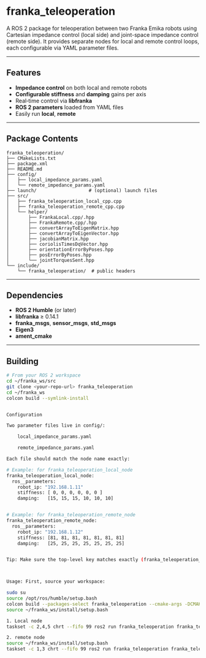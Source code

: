 # franka_teleoperation

A ROS 2 package for teleoperation between two Franka Emika robots using Cartesian impedance control (local side) and joint-space impedance control (remote side). It provides separate nodes for local and remote control loops, each configurable via YAML parameter files.

---

## Features

- **Impedance control** on both local and remote robots  
- **Configurable stiffness** and **damping** gains per axis  
- Real‐time control via **libfranka**  
- **ROS 2 parameters** loaded from YAML files  
- Easily run **local**, **remote**  

---

## Package Contents
```text
franka_teleoperation/
├── CMakeLists.txt
├── package.xml
├── README.md
├── config/
│   ├── local_impedance_params.yaml
│   └── remote_impedance_params.yaml
├── launch/                   # (optional) launch files
├── src/
│   ├── franka_teleoperation_local_cpp.cpp
│   ├── franka_teleoperation_remote_cpp.cpp
│   └── helper/
│       ├── FrankaLocal.cpp/.hpp
│       ├── FrankaRemote.cpp/.hpp
│       ├── convertArrayToEigenMatrix.hpp
│       ├── convertArrayToEigenVector.hpp
│       ├── jacobianMatrix.hpp
│       ├── coriolisTimesDqVector.hpp
│       ├── orientationErrorByPoses.hpp
│       ├── posErrorByPoses.hpp
│       └── jointTorquesSent.hpp
└── include/
    └── franka_teleoperation/  # public headers
```

---

## Dependencies

- **ROS 2 Humble** (or later)
- **libfranka** ≥ 0.14.1  
- **franka_msgs**, **sensor_msgs**, **std_msgs**  
- **Eigen3**  
- **ament_cmake**  

---

## Building

```bash
# From your ROS 2 workspace
cd ~/franka_ws/src
git clone <your-repo-url> franka_teleoperation
cd ~/franka_ws
colcon build --symlink-install


Configuration

Two parameter files live in config/:

    local_impedance_params.yaml

    remote_impedance_params.yaml

Each file should match the node name exactly:

# Example: for franka_teleoperation_local_node
franka_teleoperation_local_node:
  ros__parameters:
    robot_ip: "192.168.1.11"
    stiffness: [ 0, 0, 0, 0, 0, 0 ]
    damping:   [15, 15, 15, 10, 10, 10]


# Example: for franka_teleoperation_remote_node
franka_teleoperation_remote_node:
  ros__parameters:
    robot_ip: "192.168.1.12"
    stiffness: [81, 81, 81, 81, 81, 81, 81]
    damping:   [25, 25, 25, 25, 25, 25, 25]


Tip: Make sure the top‐level key matches exactly (franka_teleoperation_local_node vs franka_teleoperation_remote_node).



Usage: First, source your workspace:

sudo su
source /opt/ros/humble/setup.bash
colcon build --packages-select franka_teleoperation --cmake-args -DCMAKE_BUILD_TYPE=Release
source ~/franka_ws/install/setup.bash

1. Local node
taskset -c 2,4,5 chrt --fifo 99 ros2 run franka_teleoperation franka_teleoperation_local_node --ros-args --params-file /home/mobilerobot/franka_ws/src/franka_teleoperation/config/local_impedance_params.yaml

2. remote node
source ~/franka_ws/install/setup.bash
taskset -c 1,3 chrt --fifo 99 ros2 run franka_teleoperation franka_teleoperation_remote_node --ros-args --params-file /home/mobilerobot/franka_ws/src/franka_teleoperation/config/remote_impedance_params.yaml


